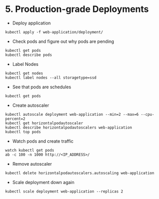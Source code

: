 # 5. Production-grade Deployments

* Deploy application
```
kubectl apply -f web-application/deployment/
```
* Check pods and figure out why pods are pending
```
kubectl get pods
kubectl describe pods
```
* Label Nodes
```
kubectl get nodes
kubectl label nodes --all storagetype=ssd 
```
* See that pods are schedules
```
kubectl get pods
```
* Create autoscaler
```
kubectl autoscale deployment web-application --min=2 --max=6 --cpu-percent=2
kubectl get horizontalpodautoscaler
kubectl describe horizontalpodautoscalers web-application
kubectl top pods
```
* Watch pods and create traffic
```
watch kubectl get pods
ab -c 100 -n 1000 http://<IP_ADDRESS>/
```
* Remove autoscaler
```
kubectl delete horizontalpodautoscalers.autoscaling web-application
```
* Scale deployment down again
```
kubectl scale deployment web-application --replicas 2
```
